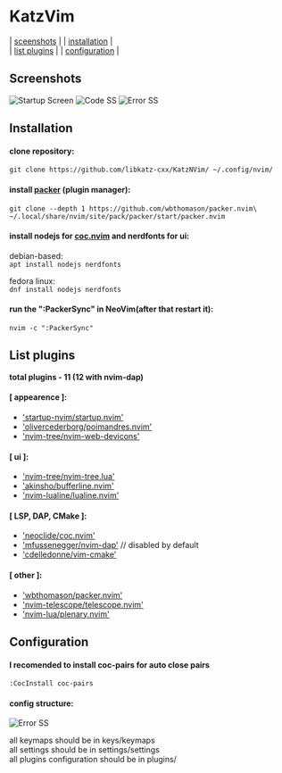 # KatzVim
| [sceenshots](#screenshots)      |
| [installation](#installation)   |    
| [list plugins](#list-plugins)   |
| [configuration](#configuration) |

## Screenshots
![Startup Screen](https://raw.github.com/libkatz-cxx/KatzNVim/main/screenshots/startup_screen.png)
![Code SS](https://raw.github.com/libkatz-cxx/KatzNVim/main/screenshots/code.png)
![Error SS](https://raw.github.com/libkatz-cxx/KatzNVim/main/screenshots/lsp.png)

## Installation
#### clone repository:
```
git clone https://github.com/libkatz-cxx/KatzNVim/ ~/.config/nvim/
```

#### install [packer](https://github.com/wbthomason/packer.nvim) (plugin manager):
```
git clone --depth 1 https://github.com/wbthomason/packer.nvim\   
~/.local/share/nvim/site/pack/packer/start/packer.nvim
```

#### install nodejs for [coc.nvim](https://github.com/neoclide/coc.nvim) and nerdfonts for ui:   
debian-based:   
``` apt install nodejs nerdfonts ```

fedora linux:   
``` dnf install nodejs nerdfonts ``` 

#### run the ":PackerSync" in NeoVim(after that restart it):    
``` nvim -c ":PackerSync" ```

## List plugins   
**total plugins - 11 (12 with nvim-dap)**  

#### [ appearence ]:   
* ['startup-nvim/startup.nvim'](https://github.com/startup-nvim/startup.nvim)   
* ['olivercederborg/poimandres.nvim'](https://github.com/olivercederborg/poimandres.nvim)   
* ['nvim-tree/nvim-web-devicons'](https://github.com/nvim-tree/nvim-web-devicons)   

#### [ ui ]:   
* ['nvim-tree/nvim-tree.lua'](https://github.com/nvim-tree/nvim-tree.lua)    
* ['akinsho/bufferline.nvim'](https://github.com/akinsho/bufferline.nvim)     
* ['nvim-lualine/lualine.nvim'](https://github.com/nvim-lualine/lualine.nvim)   

#### [ LSP, DAP, CMake ]:   
* ['neoclide/coc.nvim'](https://github.com/neoclide/coc.nvim)   
* ['mfussenegger/nvim-dap'](https://github.com/mfussenegger/nvim-dap)   // disabled by default   
* ['cdelledonne/vim-cmake'](https://github.com/cdelledonne/vim-cmake)   

#### [ other ]:   
* ['wbthomason/packer.nvim'](https://github.com/wbthomason/packer.nvim)   
* ['nvim-telescope/telescope.nvim'](https://github.com/nvim-telescope/telescope.nvim)   
* ['nvim-lua/plenary.nvim'](https://github.com/nvim-lua/plenary.nvim)   


## Configuration   
#### I recomended to install coc-pairs for auto close pairs   
``` :CocInstall coc-pairs ```   

#### config structure:
![Error SS](https://raw.github.com/libkatz-cxx/KatzNVim/main/screenshots/tree.png)
        
all keymaps should be in keys/keymaps   
all settings should be in settings/settings   
all plugins configuration should be in plugins/   
